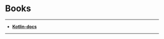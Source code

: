 

Books
=======

----------
 

 - [ **Kotlin-docs**](https://kotlinlang.org/docs/kotlin-docs.pdf)
 

----------
